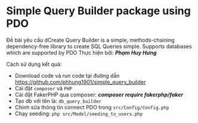# Simple Query Builder package using PDO

Đề bài yêu cầu dCreate Query Builder is a simple, methods-chaining dependency-free library to create SQL Queries simple. Supports databases which are supported by PDO
Thực hiện bởi: ***Phạm Huy Hưng***


Cách sử dụng kết quả:
- Download code và run code tại đường dẫn https://github.com/phhung1901/simple_query_builder
- Cài đặt `composer` và `PHP`
- Cài đặt FakerPHP qua composer: ***composer require fakerphp/faker***
- Tạo db với tên là: `db_query_builder`
- Chỉnh sửa thông tin connect PDO trong `src/Config/Config.php`
- Chạy seeding: `php src/Model/seeding_to_users.php`